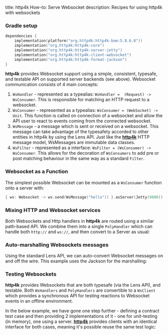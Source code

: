 title: http4k How-to: Serve Websocket
description: Recipes for using http4k with websockets

### Gradle setup

```kotlin
dependencies {
    implementation(platform("org.http4k:http4k-bom:5.8.6.0"))
    implementation("org.http4k:http4k-core")
    implementation("org.http4k:http4k-server-jetty")
    implementation("org.http4k:http4k-client-websocket")
    implementation("org.http4k:http4k-format-jackson")
}
```

**http4k** provides Websocket support using a simple, consistent, typesafe, and testable API on supported server backends (see above). Websocket communication consists of 4 main concepts:

1. `WsHandler` - represented as a typealias: `WsHandler =  (Request) -> WsConsumer`. This is responsible for matching an HTTP request to a websocket.
1. `WsConsumer` - represented as a typealias: `WsConsumer = (WebSocket) -> Unit`. This function is called on connection of a websocket and allow the API user to react to events coming from the connected websocket.
1. `WsMessage` - a message which is sent or received on a websocket. This message can take advantage of the typesafety accorded to other entities in http4k by using the Lens API. Just like the [**http4k**](https://github.com/http4k/http4k) HTTP message model, WsMessages are immutable data classes.
1. `WsFilter` - represented as a interface: `WsFilter = (WsConsumer) -> WsConsumer`. This allows for the decoration of `WsConsumers` to add pre or post matching behaviour in the same way as a standard `Filter`.

### Websocket as a Function
The simplest possible Websocket can be mounted as a `WsConsumer` function onto a server with:
```kotlin
{ ws: Websocket -> ws.send(WsMessage("hello")) }.asServer(Jetty(9000)).start()
```

### Mixing HTTP and Websocket services [<img class="octocat"/>](https://github.com/http4k/http4k/blob/master/src/docs/guide/howto/serve_websockets/example_polyhandler.kt)
Both Websockets and Http handlers in **http4k** are routed using a similar path-based API. We combine them into a single `PolyHandler` which can handle both `http://` and `ws://`, and then convert to a Server as usual:

<script src="https://gist-it.appspot.com/https://github.com/http4k/http4k/blob/master/src/docs/guide/howto/serve_websockets/example_polyhandler.kt"></script>

### Auto-marshalling Websockets messages [<img class="octocat"/>](https://github.com/http4k/http4k/blob/master/src/docs/guide/howto/serve_websockets/example_automarshalling.kt)
Using the standard Lens API, we can auto-convert Websocket messages on and off the wire. This example uses the Jackson for the marshalling:

<script src="https://gist-it.appspot.com/https://github.com/http4k/http4k/blob/master/src/docs/guide/howto/serve_websockets/example_automarshalling.kt"></script>

### Testing Websockets [<img class="octocat"/>](https://github.com/http4k/http4k/blob/master/src/docs/guide/howto/serve_websockets/example_testing.kt)
**http4k** provides Websockets that are both typesafe (via the Lens API), and testable. Both `WsHandlers` and `PolyHandlers` are convertible to a `WsClient` which provides a synchronous API for testing reactions to Websocket events in an offline environment.

In the below example, we have gone one step further - defining a contract test case and then providing 2 implementations of it - one for unit-testing (in memory), one using a server. [**http4k**](https://github.com/http4k/http4k) provides clients with an identical interface for both cases, meaning it's possible reuse the same test logic:

<script src="https://gist-it.appspot.com/https://github.com/http4k/http4k/blob/master/src/docs/guide/howto/serve_websockets/example_testing.kt"></script>
